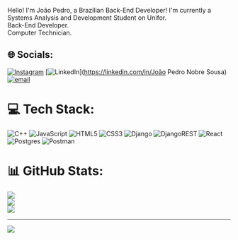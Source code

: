 Hello! I'm João Pedro, a Brazilian Back-End Developer!
I'm currently a Systems Analysis and Development Student on Unifor.<br>Back-End Developer.<br>Computer Technician.<br>


## 🌐 Socials:
[![Instagram](https://img.shields.io/badge/Instagram-%23E4405F.svg?logo=Instagram&logoColor=white)](https://instagram.com/jp_nobree) [![LinkedIn](https://img.shields.io/badge/LinkedIn-%230077B5.svg?logo=linkedin&logoColor=white)](https://linkedin.com/in/João Pedro Nobre Sousa) [![email](https://img.shields.io/badge/Email-D14836?logo=gmail&logoColor=white)](mailto:jpnobreee@gmail.com) 

# 💻 Tech Stack:
![C++](https://img.shields.io/badge/c++-%2300599C.svg?style=for-the-badge&logo=c%2B%2B&logoColor=white) ![JavaScript](https://img.shields.io/badge/javascript-%23323330.svg?style=for-the-badge&logo=javascript&logoColor=%23F7DF1E) ![HTML5](https://img.shields.io/badge/html5-%23E34F26.svg?style=for-the-badge&logo=html5&logoColor=white) ![CSS3](https://img.shields.io/badge/css3-%231572B6.svg?style=for-the-badge&logo=css3&logoColor=white) ![Django](https://img.shields.io/badge/django-%23092E20.svg?style=for-the-badge&logo=django&logoColor=white) ![DjangoREST](https://img.shields.io/badge/DJANGO-REST-ff1709?style=for-the-badge&logo=django&logoColor=white&color=ff1709&labelColor=gray) ![React](https://img.shields.io/badge/react-%2320232a.svg?style=for-the-badge&logo=react&logoColor=%2361DAFB) ![Postgres](https://img.shields.io/badge/postgres-%23316192.svg?style=for-the-badge&logo=postgresql&logoColor=white) ![Postman](https://img.shields.io/badge/Postman-FF6C37?style=for-the-badge&logo=postman&logoColor=white)
# 📊 GitHub Stats:
![](https://github-readme-stats.vercel.app/api?username=jpnobree&theme=dark&hide_border=false&include_all_commits=false&count_private=false)<br/>
![](https://nirzak-streak-stats.vercel.app/?user=jpnobree&theme=dark&hide_border=false)<br/>
![](https://github-readme-stats.vercel.app/api/top-langs/?username=jpnobree&theme=dark&hide_border=false&include_all_commits=false&count_private=false&layout=compact)

---
[![](https://visitcount.itsvg.in/api?id=jpnobree&icon=0&color=0)](https://visitcount.itsvg.in)

<!-- Proudly created with GPRM ( https://gprm.itsvg.in ) -->

